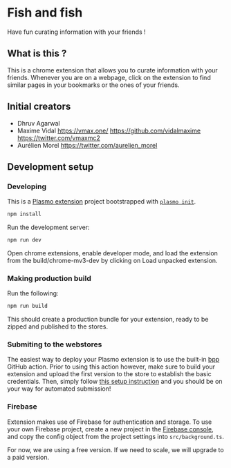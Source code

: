 # Fish and fish

Have fun curating information with your friends !

## What is this ?

This is a chrome extension that allows you to curate information with your friends. Whenever you are on a webpage, click on the extension to find similar pages in your bookmarks or the ones of your friends.

## Initial creators

- Dhruv Agarwal
- Maxime Vidal https://vmax.one/ https://github.com/vidalmaxime https://twitter.com/vmaxmc2
- Aurélien Morel https://twitter.com/aurelien_morel

## Development setup

### Developing

This is a [Plasmo extension](https://docs.plasmo.com/) project bootstrapped with [`plasmo init`](https://www.npmjs.com/package/plasmo).

```bash
npm install
```

Run the development server:

```bash
npm run dev
```

Open chrome extensions, enable developer mode, and load the extension from the build/chrome-mv3-dev by clicking on Load unpacked extension.

### Making production build

Run the following:

```bash
npm run build
```

This should create a production bundle for your extension, ready to be zipped and published to the stores.

### Submiting to the webstores

The easiest way to deploy your Plasmo extension is to use the built-in [bpp](https://bpp.browser.market) GitHub action. Prior to using this action however, make sure to build your extension and upload the first version to the store to establish the basic credentials. Then, simply follow [this setup instruction](https://docs.plasmo.com/framework/workflows/submit) and you should be on your way for automated submission!

### Firebase

Extension makes use of Firebase for authentication and storage. To use your own Firebase project, create a new project in the [Firebase console](https://console.firebase.google.com/), and copy the config object from the project settings into `src/background.ts`.

For now, we are using a free version. If we need to scale, we will upgrade to a paid version.
